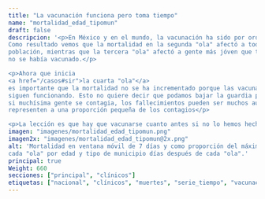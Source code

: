 ```yaml
---
title: "La vacunación funciona pero toma tiempo"
name: "mortalidad_edad_tipomun"
draft: false
descripcion: '<p>En México y en el mundo, la vacunación ha sido por orden de edad.
Como resultado vemos que la mortalidad en la segunda "ola" afectó a toda la
población, mientras que la tercera "ola" afectó a gente más jóven que todavía
no se había vacunado.</p>

<p>Ahora que inicia
<a href="/casos#sir">la cuarta "ola"</a>
es importante que la mortalidad no se ha incrementado porque las vacunas
siguen funcionando. Esto no quiere decir que podamos bajar la guardia porque
si muchísima gente se contagia, los fallecimientos pueden ser muchos aunque
representen a una proporción pequeña de los contagios</p>

<p>La lección es que hay que vacunarse cuanto antes si no lo hemos hecho.</p>'
imagen: "imagenes/mortalidad_edad_tipomun.png"
imagen2x: "imagenes/mortalidad_edad_tipomun@2x.png"
alt: 'Mortalidad en ventana móvil de 7 días y como proporción del máximo de
cada "ola" por edad y tipo de municipio días después de cada "ola".'
principal: true
Weight: 660
secciones: ["principal", "clínicos"]
etiquetas: ["nacional", "clínicos", "muertes", "serie_tiempo", "vacunación"]
---
```

